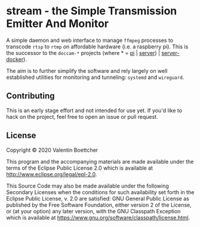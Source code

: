 # stream - the Simple Transmission Emitter And Monitor

A simple daemon and web interface to manage `ffmpeg` processes to
transcode `rtsp` to `rtmp` on affordable hardware (i.e. a raspberry
pi). This is the successor to the `doccam-*` projects (where * =
[pi](https://gitlab.com/vale9811/doccam-pi) |
[server](https://gitlab.com/vale9811/doccam-server)) |
[server-docker](https://gitlab.com/vale9811/doccam-server-docker)).

The aim is to further simplify the software and rely largely on well
established utilities for monitoring and tunneling: `systemd` and
`wireguard`.

## Contributing

This is an early stage effort and not intended for use yet. If you'd
like to hack on the project, feel free to open an issue or pull
request.

## License

Copyright © 2020 Valentin Boettcher

This program and the accompanying materials are made available under the
terms of the Eclipse Public License 2.0 which is available at
http://www.eclipse.org/legal/epl-2.0.

This Source Code may also be made available under the following Secondary
Licenses when the conditions for such availability set forth in the Eclipse
Public License, v. 2.0 are satisfied: GNU General Public License as published by
the Free Software Foundation, either version 2 of the License, or (at your
option) any later version, with the GNU Classpath Exception which is available
at https://www.gnu.org/software/classpath/license.html.
